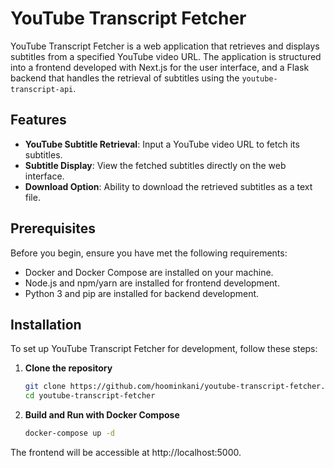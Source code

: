 # YouTube Transcript Fetcher

YouTube Transcript Fetcher is a web application that retrieves and displays subtitles from a specified YouTube video URL. The application is structured into a frontend developed with Next.js for the user interface, and a Flask backend that handles the retrieval of subtitles using the `youtube-transcript-api`.

## Features

- **YouTube Subtitle Retrieval**: Input a YouTube video URL to fetch its subtitles.
- **Subtitle Display**: View the fetched subtitles directly on the web interface.
- **Download Option**: Ability to download the retrieved subtitles as a text file.

## Prerequisites

Before you begin, ensure you have met the following requirements:
- Docker and Docker Compose are installed on your machine.
- Node.js and npm/yarn are installed for frontend development.
- Python 3 and pip are installed for backend development.

## Installation

To set up YouTube Transcript Fetcher for development, follow these steps:

1. **Clone the repository**

   ```bash
   git clone https://github.com/hoominkani/youtube-transcript-fetcher.git
   cd youtube-transcript-fetcher
   ```

2. **Build and Run with Docker Compose**

   ```bash
   docker-compose up -d
   ```

The frontend will be accessible at http://localhost:5000.